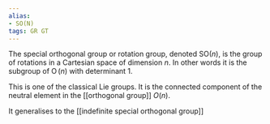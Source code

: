 ```yaml
---
alias:
- SO(N)
tags: GR GT
---
```

The special orthogonal group or rotation group, denoted $\mathrm{SO}(n)$, is the group of rotations in a Cartesian space of  dimension $n$. In other words it is the subgroup of $\operatorname{O}(n)$ with determinant 1.

This is one of the classical Lie groups. It is the connected component of the neutral element in the [[orthogonal group]] $O(n)$.

It generalises to the [[indefinite special orthogonal group]]